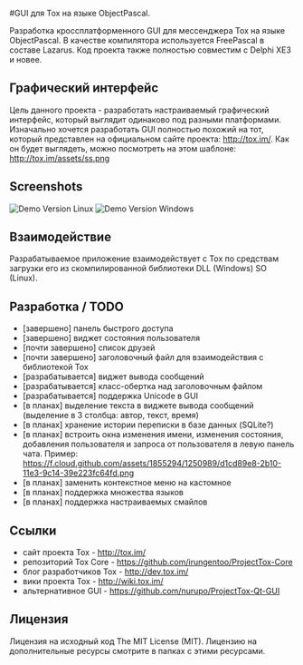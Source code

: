 #GUI для Tox на языке ObjectPascal.

Разработка кроссплатформенного GUI для мессенджера Tox на языке ObjectPascal. В качестве компилятора используется FreePascal в составе Lazarus. Код проекта также полностью совместим с Delphi XE3 и новее.

## Графический интерфейс
Цель данного проекта - разработать настраиваемый графический интерфейс, который выглядит одинаково под разными платформами. Изначально хочется разработать GUI полностью похожий на тот, который представлен на официальном сайте проекта: http://tox.im/. Как он будет выглядеть, можно посмотреть на этом шаблоне: http://tox.im/assets/ss.png

## Screenshots
![](http://i.imgur.com/gg7c2FA.png "Demo Version Linux")
![](http://i.imgur.com/FsrhFf4.png "Demo Version Windows")

## Взаимодействие
Разрабатываемое приложение взаимодействует с Tox по средствам загрузки его из скомпилированной библиотеки DLL (Windows) SO (Linux).

## Разработка / TODO
* [завершено] панель быстрого доступа
* [завершено] виджет состояния пользователя
* [почти завершено] список друзей
* [почти завершено] заголовочный файл для взаимодействия с библиотекой Tox
* [разрабатывается] виджет вывода сообщений
* [разрабатывается] класс-обертка над заголовочным файлом
* [разрабатывается] поддержка Unicode в GUI
* [в планах] выделение текста в виджете вывода сообщений (выделение в 3 столбца: автор, текст, время)
* [в планах] хранение истории переписки в базе данных (SQLite?)
* [в планах] встроить окна изменения имени, изменения состояния, добавления пользователя и запроса от пользователя в левую панель чата. Пример: https://f.cloud.github.com/assets/1855294/1250989/d1cd89e8-2b10-11e3-9c14-39e223fc64fd.png
* [в планах] заменить контекстное меню на кастомное
* [в планах] поддержка множества языков
* [в планах] поддержка настраиваемых смайлов

## Ссылки
* сайт проекта Tox - http://tox.im/
* репозиторий Tox Core - https://github.com/irungentoo/ProjectTox-Core
* блог разработчиков Tox - http://dev.tox.im/
* вики проекта Tox - http://wiki.tox.im/
* альтернативное GUI - https://github.com/nurupo/ProjectTox-Qt-GUI

## Лицензия
Лицензия на исходный код The MIT License (MIT).
Лицензию на дополнительные ресурсы смотрите в папках с этими ресурсами.

